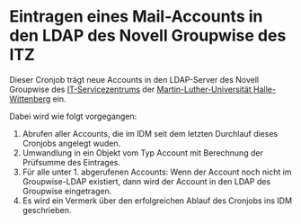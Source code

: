 # Eintragen eines Mail-Accounts in den LDAP des Novell Groupwise des ITZ

Dieser Cronjob trägt neue Accounts in den LDAP-Server des Novell Groupwise des
[IT-Servicezentrums](http://itz.uni-halle.de) der [Martin-Luther-Universität
Halle-Wittenberg](http://uni-halle.de) ein.

Dabei wird wie folgt vorgegangen:

1. Abrufen aller Accounts, die im IDM seit dem letzten Durchlauf dieses
   Cronjobs angelegt wuden.
2. Umwandlung in ein Objekt vom Typ Account mit Berechnung der Prüfsumme des
   Eintrages.
3. Für alle unter 1. abgerufenen Accounts: Wenn der Account noch nicht im
   Groupwise-LDAP existiert, dann wird der Account in den LDAP des Groupwise
   eingetragen.
4. Es wird ein Vermerk über den erfolgreichen Ablauf des Cronjobs ins IDM
   geschrieben.
